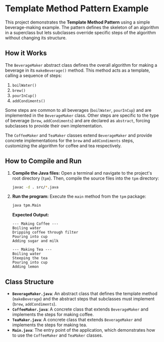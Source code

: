# Template Method Pattern Example

This project demonstrates the **Template Method Pattern** using a simple beverage-making example. The pattern defines the skeleton of an algorithm in a superclass but lets subclasses override specific steps of the algorithm without changing its structure.

## How it Works

The `BeverageMaker` abstract class defines the overall algorithm for making a beverage in its `makeBeverage()` method. This method acts as a template, calling a sequence of steps:

1.  `boilWater()`
2.  `brew()`
3.  `pourInCup()`
4.  `addCondiments()`

Some steps are common to all beverages (`boilWater`, `pourInCup`) and are implemented in the `BeverageMaker` class.
Other steps are specific to the type of beverage (`brew`, `addCondiments`) and are declared as `abstract`, forcing subclasses to provide their own implementation.

The `CoffeeMaker` and `TeaMaker` classes extend `BeverageMaker` and provide concrete implementations for the `brew` and `addCondiments` steps, customizing the algorithm for coffee and tea respectively.

## How to Compile and Run

1.  **Compile the Java files:**
    Open a terminal and navigate to the project's root directory (`tpm`). Then, compile the source files into the `tpm` directory:
    ```sh
    javac -d . src/*.java
    ```

2.  **Run the program:**
    Execute the `main` method from the `tpm` package:
    ```sh
    java tpm.Main
    ```

    **Expected Output:**
    ```
    --- Making Coffee ---
    Boiling water
    Dripping coffee through filter
    Pouring into cup
    Adding sugar and milk

    --- Making Tea ---
    Boiling water
    Steeping the tea
    Pouring into cup
    Adding lemon
    ```

## Class Structure

-   **`BeverageMaker.java`**: An abstract class that defines the template method (`makeBeverage`) and the abstract steps that subclasses must implement (`brew`, `addCondiments`).
-   **`CoffeeMaker.java`**: A concrete class that extends `BeverageMaker` and implements the steps for making coffee.
-   **`TeaMaker.java`**: A concrete class that extends `BeverageMaker` and implements the steps for making tea.
-   **`Main.java`**: The entry point of the application, which demonstrates how to use the `CoffeeMaker` and `TeaMaker` classes.
